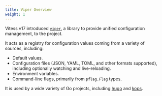 ```yaml
---
title: Viper Overview
weight: 1
---
```


Vitess v17 introduced [`viper`][viper], a library to provide unified configuration management, to the project.

It acts as a registry for configuration values coming from a variety of sources, including:

- Default values.
- Configuration files (JSON, YAML, TOML, and other formats supported), including optionally watching and live-reloading.
- Environment variables.
- Command-line flags, primarily from `pflag.Flag` types.

It is used by a wide variety of Go projects, including [hugo][hugo] and [kops][kops].

[viper]: https://github.com/spf13/viper
[hugo]: https://github.com/gohugoio/hugo
[kops]: https://github.com/kubernetes/kops
